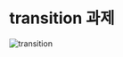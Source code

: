 # transition 과제



![transition](https://github.com/jellyjoji/home-work/assets/74365275/14e6c934-07ae-44df-a76a-e1bae850f153)
